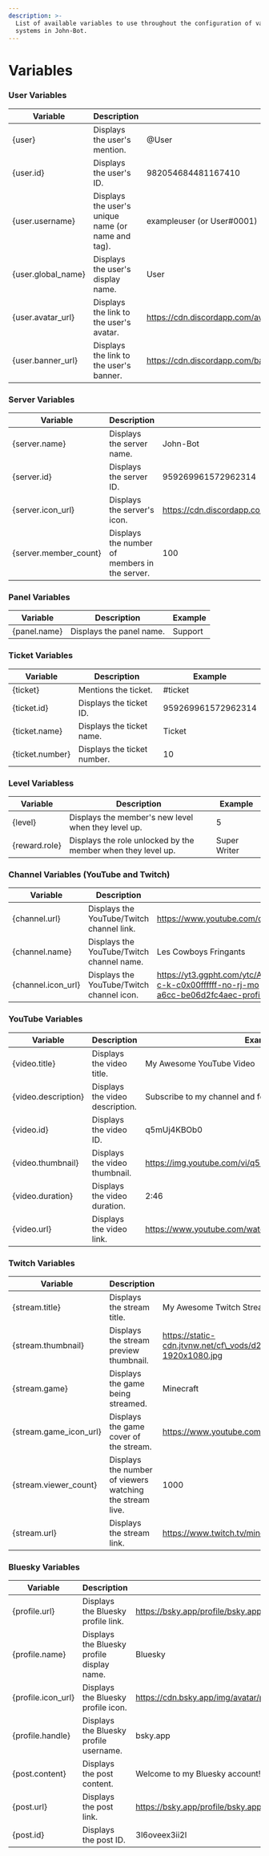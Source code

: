 ```yaml
---
description: >-
  List of available variables to use throughout the configuration of various
  systems in John-Bot.
---
```


# Variables

### User Variables

| Variable            | Description                                        | Example                                                                                     |
| ------------------- | -------------------------------------------------- | ------------------------------------------------------------------------------------------- |
| {user}              | Displays the user's mention.                       | @User                                                                                       |
| {user.id}           | Displays the user's ID.                            | 982054684481167410                                                                          |
| {user.username}     | Displays the user's unique name (or name and tag). | exampleuser (or User#0001)                                                                  |
| {user.global\_name} | Displays the user's display name.                  | User                                                                                        |
| {user.avatar\_url}  | Displays the link to the user's avatar.            | https://cdn.discordapp.com/avatars/958547309728256081/c83207e3ef95fb6c9198562d0d04714f.webp |
| {user.banner\_url}  | Displays the link to the user's banner.            | https://cdn.discordapp.com/banners/958547309728256081/ebdcb6a0f0d8340a4c93549cc0925f9a.webp |

### Server Variables

| Variable               | Description                                   | Example                                                                                   |
| ---------------------- | --------------------------------------------- | ----------------------------------------------------------------------------------------- |
| {server.name}          | Displays the server name.                     | John-Bot                                                                                  |
| {server.id}            | Displays the server ID.                       | 959269961572962314                                                                        |
| {server.icon\_url}     | Displays the server's icon.                   | https://cdn.discordapp.com/icons/959269961572962314/01f8699526e02fd34266e07835bd1de5.webp |
| {server.member\_count} | Displays the number of members in the server. | 100                                                                                       |

### Panel Variables

| Variable     | Description              | Example |
| ------------ | ------------------------ | ------- |
| {panel.name} | Displays the panel name. | Support |

### Ticket Variables

| Variable        | Description                 | Example            |
| --------------- | --------------------------- | ------------------ |
| {ticket}        | Mentions the ticket.        | #ticket            |
| {ticket.id}     | Displays the ticket ID.     | 959269961572962314 |
| {ticket.name}   | Displays the ticket name.   | Ticket             |
| {ticket.number} | Displays the ticket number. | 10                 |

### Level Variabless

| Variable      | Description                                                  | Example      |
| ------------- | ------------------------------------------------------------ | ------------ |
| {level}       | Displays the member's new level when they level up.          | 5            |
| {reward.role} | Displays the role unlocked by the member when they level up. | Super Writer |

### Channel Variables (YouTube and Twitch)

| Variable            | Description                               | Example                                                                                                                                                                                                                                |
| ------------------- | ----------------------------------------- | -------------------------------------------------------------------------------------------------------------------------------------------------------------------------------------------------------------------------------------- |
| {channel.url}       | Displays the YouTube/Twitch channel link. | https://www.youtube.com/channel/UCZuEgzPq-NvOpd9NO0BGV5Q **OR** https://www.twitch.tv/minecraft                                                                                                                                        |
| {channel.name}      | Displays the YouTube/Twitch channel name. | Les Cowboys Fringants                                                                                                                                                                                                                  |
| {channel.icon\_url} | Displays the YouTube/Twitch channel icon. | https://yt3.ggpht.com/ytc/AIdro\_kW\_w6T3kawT7TZh99MUbevUopZLNhe\_5Mxag3RwTOg8mE=s800-c-k-c0x00ffffff-no-rj-mo **OR** https://static-cdn.jtvnw.net/jtv\_user\_pictures/c6284d38-5148-424b-a6cc-be06d2fc4aec-profile\_image-300x300.png |

### YouTube Variables

| Variable            | Description                     | Example                                                  |
| ------------------- | ------------------------------- | -------------------------------------------------------- |
| {video.title}       | Displays the video title.       | My Awesome YouTube Video                                 |
| {video.description} | Displays the video description. | Subscribe to my channel and follow me on social media!   |
| {video.id}          | Displays the video ID.          | q5mUj4KBOb0                                              |
| {video.thumbnail}   | Displays the video thumbnail.   | https://img.youtube.com/vi/q5mUj4KBOb0/maxresdefault.jpg |
| {video.duration}    | Displays the video duration.    | 2:46                                                     |
| {video.url}         | Displays the video link.        | https://www.youtube.com/watch?v=q5mUj4KBOb0              |

### Twitch Variables

| Variable                 | Description                                              | Example                                                                                                                                  |
| ------------------------ | -------------------------------------------------------- | ---------------------------------------------------------------------------------------------------------------------------------------- |
| {stream.title}           | Displays the stream title.                               | My Awesome Twitch Stream                                                                                                                 |
| {stream.thumbnail}       | Displays the stream preview thumbnail.                   | https://static-cdn.jtvnw.net/cf\_vods/d2nvs31859zcd8/7598d62e16e0c582f970\_minecraft\_42915955291\_1697387135/thumb/thumb0-1920x1080.jpg |
| {stream.game}            | Displays the game being streamed.                        | Minecraft                                                                                                                                |
| {stream.game\_icon\_url} | Displays the game cover of the stream.                   | https://www.youtube.com/watch?v=q5mUj4KBOb0                                                                                              |
| {stream.viewer\_count}   | Displays the number of viewers watching the stream live. | 1000                                                                                                                                     |
| {stream.url}             | Displays the stream link.                                | https://www.twitch.tv/minecraft                                                                                                          |

### Bluesky Variables

| Variable            | Description                                | Exemple                                                                                                                                 |
| ------------------- | ------------------------------------------ | --------------------------------------------------------------------------------------------------------------------------------------- |
| {profile.url}       | Displays the Bluesky profile link.         | https://bsky.app/profile/bsky.app                                                                                                       |
| {profile.name}      | Displays the Bluesky profile display name. | Bluesky                                                                                                                                 |
| {profile.icon\_url} | Displays the Bluesky profile icon.         | https://cdn.bsky.app/img/avatar/plain/did:plc:z72i7hdynmk6r22z27h6tvur/bafkreihagr2cmvl2jt4mgx3sppwe2it3fwolkrbtjrhcnwjk4jdijhsoze@jpeg |
| {profile.handle}    | Displays the Bluesky profile username.     | bsky.app                                                                                                                                |
| {post.content}      | Displays the post content.                 | Welcome to my Bluesky account!                                                                                                          |
| {post.url}          | Displays the post link.                    | https://bsky.app/profile/bsky.app/post/3l6oveex3ii2l                                                                                    |
| {post.id}           | Displays the post ID.                      | 3l6oveex3ii2l                                                                                                                           |
